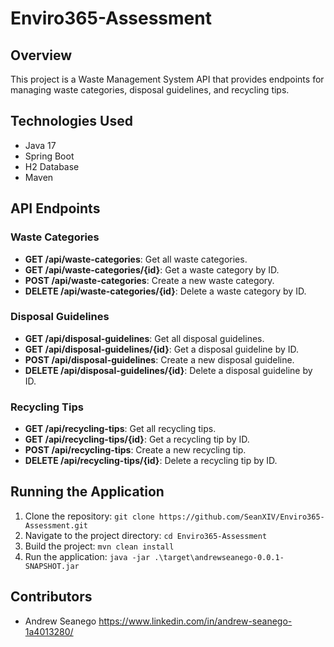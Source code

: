 # Enviro365-Assessment

## Overview

This project is a Waste Management System API that provides endpoints for managing waste categories, disposal guidelines, and recycling tips.

## Technologies Used

- Java 17
- Spring Boot
- H2 Database
- Maven

## API Endpoints

### Waste Categories

- **GET /api/waste-categories**: Get all waste categories.
- **GET /api/waste-categories/{id}**: Get a waste category by ID.
- **POST /api/waste-categories**: Create a new waste category.
- **DELETE /api/waste-categories/{id}**: Delete a waste category by ID.

### Disposal Guidelines

- **GET /api/disposal-guidelines**: Get all disposal guidelines.
- **GET /api/disposal-guidelines/{id}**: Get a disposal guideline by ID.
- **POST /api/disposal-guidelines**: Create a new disposal guideline.
- **DELETE /api/disposal-guidelines/{id}**: Delete a disposal guideline by ID.

### Recycling Tips

- **GET /api/recycling-tips**: Get all recycling tips.
- **GET /api/recycling-tips/{id}**: Get a recycling tip by ID.
- **POST /api/recycling-tips**: Create a new recycling tip.
- **DELETE /api/recycling-tips/{id}**: Delete a recycling tip by ID.

## Running the Application

1. Clone the repository: `git clone https://github.com/SeanXIV/Enviro365-Assessment.git`
2. Navigate to the project directory: `cd Enviro365-Assessment`
3. Build the project: `mvn clean install`
4. Run the application: `java -jar .\target\andrewseanego-0.0.1-SNAPSHOT.jar`


## Contributors

- Andrew Seanego <https://www.linkedin.com/in/andrew-seanego-1a4013280/>
